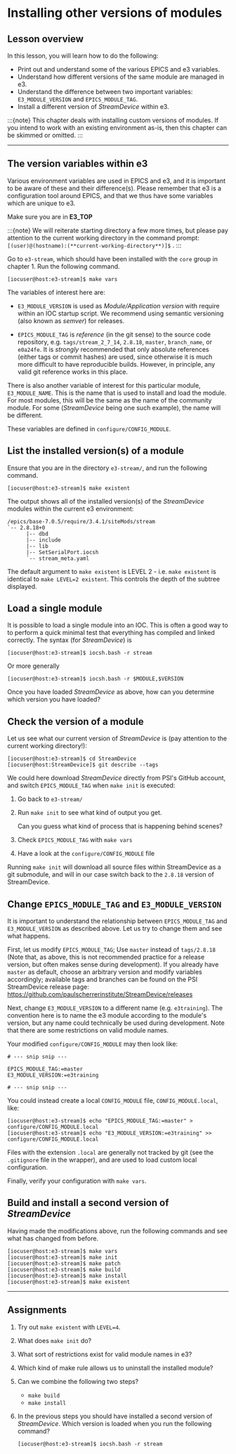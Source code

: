 # Installing other versions of modules

## Lesson overview

In this lesson, you will learn how to do the following:

* Print out and understand some of the various EPICS and e3 variables.
* Understand how different versions of the same module are managed in e3.
* Understand the difference between two important variables: `E3_MODULE_VERSION` and `EPICS_MODULE_TAG`.
* Install a different version of *StreamDevice* within e3.

:::{note}
This chapter deals with installing custom versions of modules. If you intend to work with an existing environment as-is, then this chapter can be skimmed or omitted.
:::

---

## The version variables within e3

Various environment variables are used in EPICS and e3, and it is important to be aware of these and their difference(s). Please remember that e3 is a configuration tool around EPICS, and that we thus have some variables which are unique to e3.

Make sure you are in **E3_TOP**

:::{note}
We will reiterate starting directory a few more times, but please pay attention to the current working directory in the command prompt: `[(user)@(hostname):(**current-working-directory**)]$` .
:::

Go to `e3-stream`, which should have been installed with the `core` group in chapter 1. Run the following command.

   ```console
   [iocuser@host:e3-stream]$ make vars
   ```

The variables of interest here are:

* `E3_MODULE_VERSION`  is used as *Module/Application version* with require within an IOC startup script. We recommend using semantic versioning (also known as *semver*) for releases. 

* `EPICS_MODULE_TAG` is *reference* (in the git sense) to the source code repository, e.g. `tags/stream_2_7_14`, `2.8.18`, `master`, `branch_name`, or `e0a24fe`. It is *strongly* recommended that
  only absolute references (either tags or commit hashes) are used, since otherwise it is much more difficult to have reproducible builds. However, in principle, any valid git reference
  works in this place.

There is also another variable of interest for this particular module, `E3_MODULE_NAME`. This is the name that is used to install and load the module. For most modules, this will
be the same as the name of the community module. For some (*StreamDevice* being one such example), the name will be different.

These variables are defined in `configure/CONFIG_MODULE`.

## List the installed version(s) of a module

Ensure that you are in the directory `e3-stream/`, and run the following command.

```console
[iocuser@host:e3-stream]$ make existent
```

The output shows all of the installed version(s) of the *StreamDevice* modules within the current e3 environment:

```console
/epics/base-7.0.5/require/3.4.1/siteMods/stream
`-- 2.8.18+0
      |-- dbd
      |-- include
      |-- lib
      |-- SetSerialPort.iocsh
      `-- stream_meta.yaml
```

The default argument to `make existent` is LEVEL 2 - i.e. `make existent` is identical to `make LEVEL=2 existent`. This controls the depth of the subtree displayed. 

## Load a single module

It is possible to load a single module into an IOC. This is often a good way to to perform a quick minimal test that everything has compiled and linked correctly. The
syntax (for *StreamDevice*) is

```console
[iocuser@host:e3-stream]$ iocsh.bash -r stream
```

Or more generally

```console
[iocuser@host:e3-stream]$ iocsh.bash -r $MODULE,$VERSION
```

Once you have loaded *StreamDevice* as above, how can you determine which version you have loaded?


## Check the version of a module

Let us see what our current version of *StreamDevice* is (pay attention to the current working directory!):

```console
[iocuser@host:e3-stream]$ cd StreamDevice
[iocuser@host:StreamDevice]$ git describe --tags
```

We could here download *StreamDevice* directly from PSI's GitHub account, and switch `EPICS_MODULE_TAG` when `make init` is executed:

1. Go back to `e3-stream/`
2. Run `make init` to see what kind of output you get.

   Can you guess what kind of process that is happening behind scenes?

3. Check `EPICS_MODULE_TAG` with `make vars`
4. Have a look at the `configure/CONFIG_MODULE` file

Running `make init` will download all source files within StreamDevice as a git submodule, and will in our case switch back to the `2.8.18` version of StreamDevice.

## Change `EPICS_MODULE_TAG` and `E3_MODULE_VERSION`

It is important to understand the relationship between `EPICS_MODULE_TAG` and `E3_MODULE_VERSION` as described above. Let us try to change them and see what happens.

First, let us modify `EPICS_MODULE_TAG`; Use `master` instead of `tags/2.8.18` (Note that, as above, this is not recommended practice for a release version, but
often makes sense during development). If you already have `master` as default, choose an arbitrary version and modify variables accordingly; available tags and
branches can be found on the PSI StreamDevice release page: <https://github.com/paulscherrerinstitute/StreamDevice/releases>

Next, change `E3_MODULE_VERSION` to a different name (e.g. `e3training`). The convention here is to name the e3 module according to the module's version, but any name
could technically be used during development. Note that there are some restrictions on valid module names.
  
Your modified `configure/CONFIG_MODULE` may then look like:

```make
# --- snip snip ---

EPICS_MODULE_TAG:=master
E3_MODULE_VERSION:=e3training

# --- snip snip ---
```

You could instead create a local `CONFIG_MODULE` file, `CONFIG_MODULE.local`, like:

```console
[iocuser@host:e3-stream]$ echo "EPICS_MODULE_TAG:=master" > configure/CONFIG_MODULE.local
[iocuser@host:e3-stream]$ echo "E3_MODULE_VERSION:=e3training" >> configure/CONFIG_MODULE.local
```

Files with the extension `.local` are generally not tracked by git (see the `.gitignore` file in the wrapper), and are
used to load custom local configuration.

Finally, verify your configuration with `make vars`.

## Build and install a second version of *StreamDevice*

Having made the modifications above, run the following commands and see what has changed from before.

```console
[iocuser@host:e3-stream]$ make vars
[iocuser@host:e3-stream]$ make init
[iocuser@host:e3-stream]$ make patch
[iocuser@host:e3-stream]$ make build
[iocuser@host:e3-stream]$ make install
[iocuser@host:e3-stream]$ make existent
```

---

## Assignments

1. Try out `make existent` with `LEVEL=4`.
2. What does `make init` do?
3. What sort of restrictions exist for valid module names in e3?
4. Which kind of make rule allows us to uninstall the installed module?
5. Can we combine the following two steps? 
   - `make build`
   - `make install`

6. In the previous steps you should have installed a second version of *StreamDevice*. Which version is loaded when you run the following command?
   ```console
   [iocuser@host:e3-stream]$ iocsh.bash -r stream
   ```

